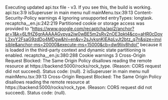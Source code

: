 Executing updated api.tsx file - v3. If you see this, the build is working. api.tsx:3:9
isSuperuser in main menu null mainMenu.tsx:39:13
Content-Security-Policy warnings 4
Ignoring unsupported entryTypes: longtask. recaptcha__en.js:242:219
Partitioned cookie or storage access was provided to “https://www.google.com/recaptcha/api2/anchor?ar=1&k=6LfHZ6grAAAAAGvpya2iw0wBE5m2sRv2nOE3pkt4&co=aHR0cDovL2xvY2FsaG9zdDo4MDgw&hl=en&v=2sJvksnKlEApLvJt2btz_q7n&size=invisible&anchor-ms=20000&execute-ms=15000&cb=dw9liiv8hdol” because it is loaded in the third-party context and dynamic state partitioning is enabled.
recaptcha__en.js:380:288
Cookie warnings 3
Cross-Origin Request Blocked: The Same Origin Policy disallows reading the remote resource at https://backend:5000/rocks/rock_type. (Reason: CORS request did not succeed). Status code: (null).
2
isSuperuser in main menu null mainMenu.tsx:39:13
Cross-Origin Request Blocked: The Same Origin Policy disallows reading the remote resource at https://backend:5000/rocks/rock_type. (Reason: CORS request did not succeed). Status code: (null).
